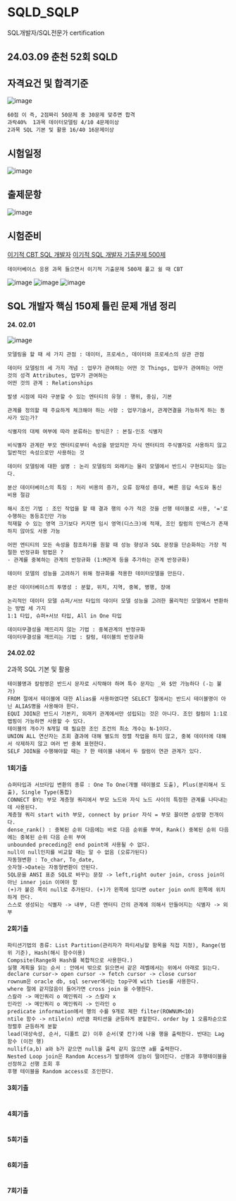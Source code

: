 # SQLD_SQLP
SQL개발자/SQL전문가  certification

## 24.03.09 춘천 52회 SQLD 

## 자격요건 및 합격기준
![image](https://github.com/wonttan/SQLD_SQLP/assets/58906858/cc8e8790-50c4-4efc-926a-7d4272b00a98)
```
60점 이 즉, 2점짜리 50문제 중 30문제 맞추면 합격
과락40%  1과목 데이터모델링 4/10 4문제이상
2과목 SQL 기본 및 활용 16/40 16문제이상
```

## 시험일정
![image](https://github.com/wonttan/SQLD_SQLP/assets/58906858/82367731-d736-46fc-a5ad-af98475bc1b7)

## 출제문항
![image](https://github.com/wonttan/SQLD_SQLP/assets/58906858/fbf5f40e-8648-4fe1-a0c3-b38cb424f510)

## 시험준비
[이기적 CBT SQL 개발자](https://cbt.youngjin.com/exam/index.php?no=73)
[이기적 SQL 개발자 기출문제 500제](https://license.youngjin.com/free_edu/free_edu_mp4.asp?elc_cd=2536&cate_cd=2393)
```
데이터베이스 응용 과목 들으면서 이기적 기출문제 500제 풀고 쉴 때 CBT
```
![image](https://github.com/wonchihyeon/SQLD_SQLP/assets/58906858/d0e5f82d-3df7-44aa-8c6b-29e4dc7ec7b8)
![image](https://github.com/wonchihyeon/SQLD_SQLP/assets/58906858/239539e7-daba-4887-b6aa-abb2b195f450)
![image](https://github.com/wonchihyeon/SQLD_SQLP/assets/58906858/2a753950-e317-4194-b3be-9db85738624a)

## SQL 개발자 핵심 150제 틀린 문제 개념 정리
#### 24. 02.01
![image](https://github.com/wonchihyeon/SQLD_SQLP/assets/58906858/96efc438-7ad1-4d5e-9658-7bf7d41f1c8f)
```
모델링을 할 때 세 가지 관점 : 데이터, 프로세스, 데이터와 프로세스의 상관 관점

데이터 모델링의 세 가지 개념 : 업무가 관여하는 어떤 것 Things, 업무가 관여하는 어떤 것의 성격 Attributes, 업무가 관여하는
어떤 것의 관계 : Relationships

발생 시점에 따라 구분할 수 있는 엔터티의 유형 : 행위, 중심, 기본

관계를 정의할 때 주요하게 체크해야 하는 사항 : 업무기술서, 관계연결을 가능하게 하는 동사가 있는가?

식별자의 대체 여부에 따라 분류하는 방식은? : 본질-인조 식별자

비식별자 관계란 부모 엔터티로부터 속성을 받았지만 자식 엔터티의 주식별자로 사용하지 않고 일반적인 속성으로만 사용하는 것

데이터 모델링에 대한 설명 : 논리 모델링의 외래키는 물리 모델에서 반드시 구현되지는 않는다.

분산 데이터베이스의 특징 : 처리 비용의 증가, 오류 잠재성 증대, 빠른 응답 속도와 통신 비용 절감

해시 조인 기법 : 조인 작업을 할 때 결과 행의 수가 적은 것을 선행 테이블로 사용, '='로 수행하는 동등조인만 가능
적재할 수 있는 영역 크기보다 커지면 임시 영역(디스크)에 적재, 조인 칼럼의 인덱스가 존재하지 않아도 사용 가능

어떤 엔티티의 모든 속성을 참조하기를 원할 때 성능 향상과 SQL 문장을 단순화하는 가장 적절한 반정규화 방법은 ?
- 관계를 중복하는 관계의 반정규화 (1:M관계 등을 추가하는 관계 반정규화)

데이터 모델의 성능을 고려하기 위해 정규화를 적용한 데이터모델을 만든다.

분산 데이터베이스의 투명성 : 분할, 위치, 지역, 중복, 병행, 장애

논리적인 데이터 모델 슈퍼/서브 타입의 데이터 모델 성능을 고려한 물리적인 모델에서 변환하는 방법 세 가지
1:1 타입, 슈퍼+서브 타입, All in One 타입

데이터무결성을 깨뜨리지 않는 기법 : 중복관계의 반정규화
데이터무결성을 깨뜨리는 기법 : 칼럼, 테이블의 반정규화
```
#### 24.02.02
2과목 SQL 기본 및 활용
```
테이블명과 칼럼명은 반드시 문자로 시작해야 하며 특수 문자는 _와 $만 가능하다 (-는 불가)
FROM 절에서 테이블에 대한 Alias를 사용하였다면 SELECT 절에서는 반드시 테이블명이 아닌 ALIAS명을 사용해야 한다.
EQUI JOIN은 반드시 기본키, 외래키 관계에서만 성립되는 것은 아니다. 조인 컬럼이 1:1로 맵핑이 가능하면 사용할 수 있다.
테이블의 개수가 N개일 때 필요한 조인 조건의 최소 개수는 N-1이다.
UNION ALL 연산자는 조회 결과에 대해 별도의 정렬 작업을 하지 않고, 중복 데이터에 대해서 삭제하지 않고 여러 번 중복 표현한다.
SELF JOIN을 수행해야할 때는 ? 한 테이블 내에서 두 칼럼이 연관 관계가 있다.
```

#### 1회기출
```
슈퍼타입과 서브타입 변환의 종류 : One To One(개별 테이블로 도출), Plus(분리해서 도출), Single Type(통합)
CONNECT BY는 부모 계층형 쿼리에서 부모 노드와 자식 노드 사이의 특정한 관계를 나타내는데 사용된다.
계층형 쿼리 start with 부모, connect by prior 자식 = 부모 꼴이면 순방향 전개이다.
dense_rank() : 중복된 순위 다음에는 바로 다음 순위를 부여, Rank() 중복된 순위 다음에는 중복된 순위 다음 순위 부여
unbounded preceding은 end point에 사용될 수 없다.
null이 null인지를 비교할 때는 알 수 없음 (오류가된다)
자동형변환 : To_char, To_date,
숫자형->Date는 자동형변환이 안된다.
SQL문을 ANSI 표준 SQL로 바꾸는 문장 -> left,right outer join, cross join이 아닌 inner join 이여야 함
(+)가 붙은 쪽이 null로 추가된다. (+)가 왼쪽에 있다면 outer join on의 왼쪽에 위치하게 한다.
스스로 생성되는 식별자 -> 내부, 다른 엔터티 간의 관계에 의해서 만들어지는 식별자 -> 외부
```
#### 2회기출
```
파티션기법의 종류: List Partition(관리자가 파티셔닝할 항목을 직접 지정), Range(범위 기준), Hash(해시 함수이용)
Compsite(Range와 Hash를 복합적으로 사용한다.)
실행 계획을 읽는 순서 : 안에서 밖으로 읽으면서 같은 레벨에서는 위에서 아래로 읽는다.
declare cursor-> open cursor -> fetch cursor -> close cursor
rownum은 oracle db, sql server에서는 top구에 with ties를 사용한다.
where 절에 같지않음이 들어가면 cross join 을 수행한다.
스칼라 -> 메인쿼리 o 메인쿼리 -> 스칼라 x
인라인 -> 메인쿼리 o 메인쿼리 -> 인라인 o
predicate information에서 행의 수를 9개로 제한 filter(ROWNUM<10)
ntile 함수 -> ntile(n) n만큼 파티션을 균등하게 분할한다. order by 1 오름차순으로 정렬후 균등하게 분할
lead(대상속성, 순서, 디폴트 값) 이후 순서(몇 칸?)에 나올 행을 출력한다. 반대는 Lag 함수 (이전 행)
nullif(a,b) a와 b가 같으면 null을 출력 같지 않으면 a를 출력한다.
Nested Loop join은 Random Access가 발생하여 성능이 떨어진다. 선행과 후행테이블을 선정하고 선행 조회 후
후행 테이블을 Random access로 조인한다.
```
#### 3회기출
```

```
#### 4회기출
```

```
#### 5회기출
```

```
#### 6회기출
```

```
#### 7회기출
```

```
